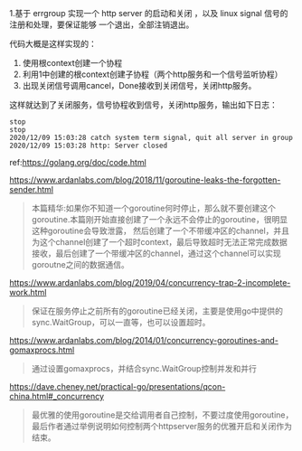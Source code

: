 1.基于 errgroup 实现一个 http server 的启动和关闭 ，以及 linux signal 信号的注册和处理，要保证能够 一个退出，全部注销退出。

代码大概是这样实现的：
1. 使用根context创建一个协程
2. 利用1中创建的根context创建子协程（两个http服务和一个信号监听协程）
3. 出现关闭信号调用cancel，Done接收到关闭信号，关闭http服务。

这样就达到了关闭服务，信号协程收到信号，关闭http服务，输出如下日志：
```
stop
stop
2020/12/09 15:03:28 catch system term signal, quit all server in group
2020/12/09 15:03:28 http: Server closed
```


ref:https://golang.org/doc/code.html

https://www.ardanlabs.com/blog/2018/11/goroutine-leaks-the-forgotten-sender.html
> 本篇精华:如果你不知道一个goroutine何时停止，那么就不要创建这个goroutine.本篇刚开始直接创建了一个永远不会停止的goroutine，很明显这种goroutine会导致泄露，
>然后创建了一个不带缓冲区的channel，并且为这个channel创建了一个超时context，最后导致超时无法正常完成数据接收，最后创建了一个带缓冲区的channel，通过这个channel可以实现goroutne之间的数据通信。

https://www.ardanlabs.com/blog/2019/04/concurrency-trap-2-incomplete-work.html
>保证在服务停止之前所有的goroutine已经关闭，主要是使用go中提供的sync.WaitGroup，可以一直等，也可以设置超时。

https://www.ardanlabs.com/blog/2014/01/concurrency-goroutines-and-gomaxprocs.html
>通过设置gomaxprocs，并结合sync.WaitGroup控制并发和并行

https://dave.cheney.net/practical-go/presentations/qcon-china.html#_concurrency
>最优雅的使用goroutine是交给调用者自己控制，不要过度使用goroutine，最后作者通过举例说明如何控制两个httpserver服务的优雅开启和关闭作为结束。